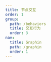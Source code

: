 ```yaml
---
title: 节点交互
order: 1
group:
  path: /behaviors
  title: 交互行为
  order: 3
nav:
  title: Graphin
  path: /graphin
  order: 1
---
```

